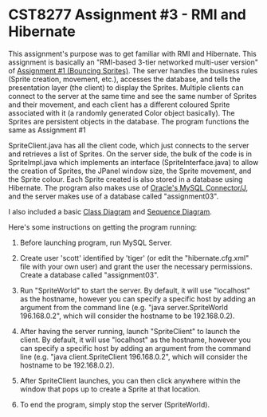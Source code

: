 # CST8277 Assignment #3 - RMI and Hibernate
This assignment's purpose was to get familiar with RMI and Hibernate. This assignment is basically an "RMI-based 3-tier networked multi-user version" of <a href="https://github.com/richard1990/CST8277-Assignment1">Assignment #1 (Bouncing Sprites)</a>. The server handles the business rules (Sprite creation, movement, etc.), accesses the database, and tells the presentation layer (the client) to display the Sprites. Multiple clients can connect to the server at the same time and see the same number of Sprites and their movement, and each client has a different coloured Sprite associated with it (a randomly generated Color object basically). The Sprites are persistent objects in the database. The program functions the same as Assignment #1 

SpriteClient.java has all the client code, which just connects to the server and retrieves a list of Sprites. On the server side, the bulk of the code is in SpriteImpl.java which implements an interface (SpriteInterface.java) to allow the creation of Sprites, the JPanel window size, the Sprite movement, and the Sprite colour. Each Sprite created is also stored in a database using Hibernate. The program also makes use of <a href="https://dev.mysql.com/downloads/connector/j/5.1.html">Oracle's MySQL Connector/J<a/>, and the server makes use of a database called "assignment03".

I also included a basic <a href="https://github.com/richard1990/CST8277-Assignment3/blob/master/Class_Diagram.png">Class Diagram</a> and <a href="https://github.com/richard1990/CST8277-Assignment3/blob/master/Sequence_Diagram.png">Sequence Diagram</a>.

Here's some instructions on getting the program running:

1. Before launching program, run MySQL Server.

2. Create user 'scott' identified by 'tiger' (or edit the "hibernate.cfg.xml" file with your own user) and
   grant the user the necessary permissions. Create a database called "assignment03".

3. Run "SpriteWorld" to start the server. By default, it will use "localhost" as the hostname, however 
   you can specify a specific host by adding an argument from the command line (e.g. "java server.SpriteWorld 196.168.0.2",
   which will consider the hostname to be 192.168.0.2).

4. After having the server running, launch "SpriteClient" to launch the client. By default, it will use
   "localhost" as the hostname, however you can specify a specific host by adding an argument from the 
   command line (e.g. "java client.SpriteClient 196.168.0.2", which will consider the hostname to be 192.168.0.2).

5. After SpriteClient launches, you can then click anywhere within the window that pops up to create a Sprite at that location.

6. To end the program, simply stop the server (SpriteWorld).
